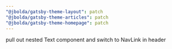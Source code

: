 ```yaml
---
"@jbolda/gatsby-theme-layout": patch
"@jbolda/gatsby-theme-articles": patch
"@jbolda/gatsby-theme-homepage": patch
---
```


pull out nested Text component and switch to NavLink in header
